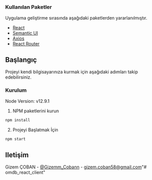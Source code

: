 ### Kullanılan Paketler
Uygulama geliştirme sırasında aşağıdaki paketlerden yararlanılmıştır.
* [React](https://github.com/facebook/react)
* [Semantic UI](https://react.semantic-ui.com/)
* [Axios](https://github.com/axios/axios)
* [React Router](https://www.npmjs.com/package/react-router-dom)

<!-- GETTING STARTED -->
## Başlangıç

Projeyi kendi bilgisayarınıza kurmak için aşağıdaki adımları takip edebilirsiniz.

### Kurulum
Node Version: v12.9.1
1. NPM paketlerini kurun
```sh
npm install
```
2. Projeyi Başlatmak İçin
```sh
npm start
```

<!-- CONTACT -->
## Iletişim

Gizem ÇOBAN - [@Gizemm_Cobann](https://twitter.com/Gizemm_Cobann) - gizem.coban58@gmail.com"# omdb_react_client" 

